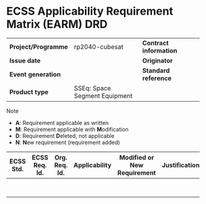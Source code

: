 # ECSS Applicability Requirement Matrix (EARM) DRD

|                       |                |                          | |
|-----------------------|----------------|--------------------------|-|
| **Project/Programme** | rp2040-cubesat | **Contract information** | |
| **Issue date**        |                | **Originator**           | |
| **Event generation**  |                | **Standard reference**   | |
| **Product type**      | SSEq: Space Segment Equipment               |

> [!NOTE]
> - **A**: Requirement applicable as written
> - **M**: Requirement applicable with **M**odification
> - **D**: Requirement **D**eleted, not applicable
> -  **N**: **N**ew requirement (requirement added)

| ECSS Std. | ECSS Req. Id. | Org. Req. Id. | Applicability | Modified or New Requirement | Justification/Clarification |
|-----------|---------------|---------------|---------------|-----------------------------|-----------------------------|
|           |               |               |               |                             |                             |
|           |               |               |               |                             |                             |
|           |               |               |               |                             |                             |
|           |               |               |               |                             |                             |
|           |               |               |               |                             |                             |
|           |               |               |               |                             |                             |
|           |               |               |               |                             |                             |
|           |               |               |               |                             |                             |